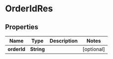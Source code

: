 
# OrderIdRes

## Properties
Name | Type | Description | Notes
------------ | ------------- | ------------- | -------------
**orderId** | **String** |  |  [optional]



